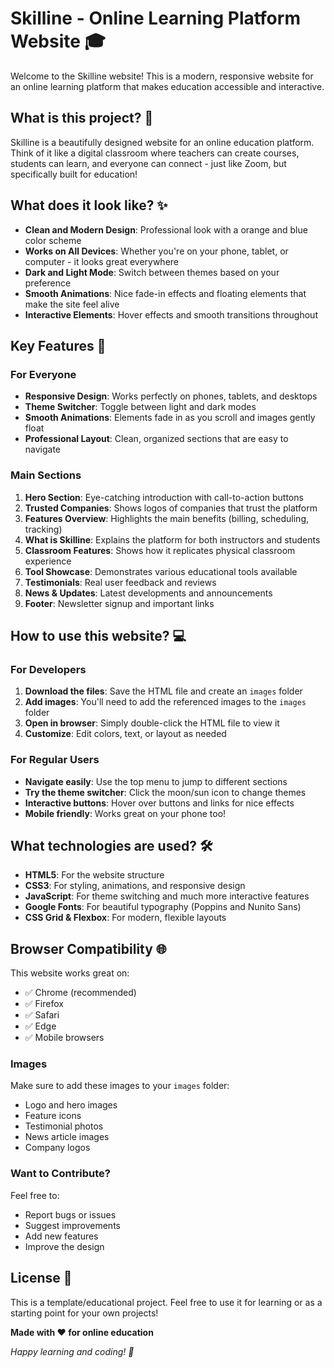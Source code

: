 # Skilline - Online Learning Platform Website 🎓

Welcome to the Skilline website! This is a modern, responsive website for an online learning platform that makes education accessible and interactive.

## What is this project? 🤔

Skilline is a beautifully designed website for an online education platform. Think of it like a digital classroom where teachers can create courses, students can learn, and everyone can connect - just like Zoom, but specifically built for education!

## What does it look like? ✨

- **Clean and Modern Design**: Professional look with a orange and blue color scheme
- **Works on All Devices**: Whether you're on your phone, tablet, or computer - it looks great everywhere
- **Dark and Light Mode**: Switch between themes based on your preference
- **Smooth Animations**: Nice fade-in effects and floating elements that make the site feel alive
- **Interactive Elements**: Hover effects and smooth transitions throughout

## Key Features 🚀

### For Everyone
- **Responsive Design**: Works perfectly on phones, tablets, and desktops
- **Theme Switcher**: Toggle between light and dark modes
- **Smooth Animations**: Elements fade in as you scroll and images gently float
- **Professional Layout**: Clean, organized sections that are easy to navigate

### Main Sections
1. **Hero Section**: Eye-catching introduction with call-to-action buttons
2. **Trusted Companies**: Shows logos of companies that trust the platform
3. **Features Overview**: Highlights the main benefits (billing, scheduling, tracking)
4. **What is Skilline**: Explains the platform for both instructors and students
5. **Classroom Features**: Shows how it replicates physical classroom experience
6. **Tool Showcase**: Demonstrates various educational tools available
7. **Testimonials**: Real user feedback and reviews
8. **News & Updates**: Latest developments and announcements
9. **Footer**: Newsletter signup and important links

## How to use this website? 💻

### For Developers
1. **Download the files**: Save the HTML file and create an `images` folder
2. **Add images**: You'll need to add the referenced images to the `images` folder
3. **Open in browser**: Simply double-click the HTML file to view it
4. **Customize**: Edit colors, text, or layout as needed

### For Regular Users
- **Navigate easily**: Use the top menu to jump to different sections
- **Try the theme switcher**: Click the moon/sun icon to change themes
- **Interactive buttons**: Hover over buttons and links for nice effects
- **Mobile friendly**: Works great on your phone too!

## What technologies are used? 🛠️

- **HTML5**: For the website structure
- **CSS3**: For styling, animations, and responsive design
- **JavaScript**: For theme switching and much more interactive features
- **Google Fonts**: For beautiful typography (Poppins and Nunito Sans)
- **CSS Grid & Flexbox**: For modern, flexible layouts

## Browser Compatibility 🌐

This website works great on:
- ✅ Chrome (recommended)
- ✅ Firefox
- ✅ Safari
- ✅ Edge
- ✅ Mobile browsers


### Images
Make sure to add these images to your `images` folder:
- Logo and hero images
- Feature icons
- Testimonial photos
- News article images
- Company logos


### Want to Contribute?
Feel free to:
- Report bugs or issues
- Suggest improvements
- Add new features
- Improve the design

## License 📄

This is a template/educational project. Feel free to use it for learning or as a starting point for your own projects!


**Made with ❤️ for online education**

*Happy learning and coding! 🚀*